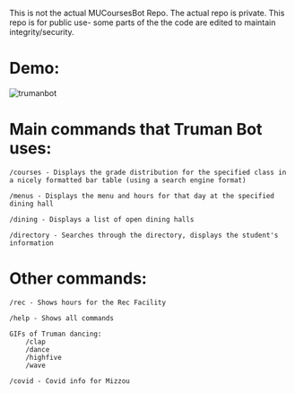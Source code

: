 This is not the actual MUCoursesBot Repo. The actual repo is private. This repo is for public use- some parts of the the code are edited to maintain integrity/security.

# Demo:
![trumanbot](https://user-images.githubusercontent.com/63619126/209785043-77fa2bef-5421-4929-a169-5c9a1c7eb384.gif)

# Main commands that Truman Bot uses:

    /courses - Displays the grade distribution for the specified class in a nicely formatted bar table (using a search engine format)

    /menus - Displays the menu and hours for that day at the specified dining hall

    /dining - Displays a list of open dining halls

    /directory - Searches through the directory, displays the student's information

# Other commands:

    /rec - Shows hours for the Rec Facility

    /help - Shows all commands
        
    GIFs of Truman dancing:
        /clap
        /dance
        /highfive
        /wave

    /covid - Covid info for Mizzou
